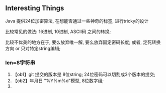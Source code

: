 ## Interesting Things

Java 提供24位加密算法, 在想能否通过一些神奇的标签, 进行tricky的设计

比较常见的做法: 16进制, 10进制, ASCII码 之间的转换;

比较不优美的地方在于, 要么放弃唯一解, 要么放弃固定密码长度; 或者, 定死转换方向 or 只对特定string编辑; 

### len=8字符串
1. 【ob1】git 提交的版本是 8位string; 24位密码可以切割成3个版本的提交; 
2. 【ob2】年月日 "%Y%m%d"模型, 8位数字组;
3. 